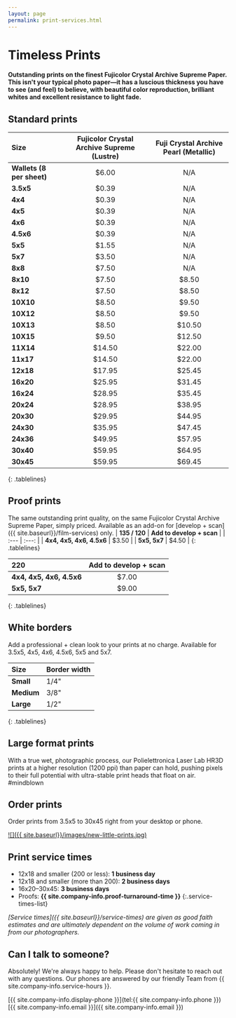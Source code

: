 ```yaml
---
layout: page
permalink: print-services.html
---
```


# Timeless Prints

#### Outstanding prints on the finest Fujicolor Crystal Archive Supreme Paper. This isn't your typical photo paper—it has a luscious thickness you have to see (and feel) to believe, with beautiful color reproduction, brilliant whites and excellent resistance to light fade.


## Standard prints

| **Size**                | **Fujicolor Crystal Archive Supreme (Lustre)**   |  **Fuji Crystal Archive Pearl (Metallic)** |
| :---------------------- | :---------------------------: | :-----------------------------------: |
| **Wallets (8 per sheet)** | $6.00                         | N/A                                   |
| **3.5x5**	              | $0.39	                      | N/A                                   |
| **4x4**	              | $0.39	                      | N/A                                   |
| **4x5**	              | $0.39                         | N/A                                   |
| **4x6**	              | $0.39	                      | N/A                                   |
| **4.5x6**	              | $0.39                         | N/A                                   |
| **5x5**                 | $1.55            	          | N/A                                   |
| **5x7** 	              | $3.50	                      | N/A                                   |
| **8x8**	              | $7.50	                      | N/A                                   |
| **8x10**	              | $7.50	                      | $8.50                                 |
| **8x12**	              | $7.50	                      | $8.50                                 |
| **10X10**               | $8.50	                      | $9.50                                 |
| **10X12**	              | $8.50	                      | $9.50                                 |
| **10X13**               | $8.50                         | $10.50                                |
| **10X15**               | $9.50                         | $12.50                                |
| **11X14**               | $14.50                        | $22.00                                |
| **11x17**	              | $14.50	                      | $22.00                                |
| **12x18**	              | $17.95	                      | $25.45                                |
| **16x20**	              | $25.95	                      | $31.45                                |
| **16x24**	              | $28.95	                      | $35.45                                |
| **20x24**	              | $28.95	                      | $38.95                                |
| **20x30**	              | $29.95	                      | $44.95                                |
| **24x30**	              | $35.95	                      | $47.45                                |
| **24x36**	              | $49.95	                      | $57.95                                |
| **30x40**	              | $59.95	                      | $64.95                                |
| **30x45**	              | $59.95	                      | $69.45                                |
{: .tablelines}

## Proof prints
The same outstanding print quality, on the same Fujicolor Crystal Archive Supreme Paper, simply priced. Available as an add-on for [develop + scan]({{ site.baseurl}}/film-services) only.
| **135 / 120** | **Add to develop + scan** |
| :---			| :---:	|
| **4x4, 4x5, 4x6, 4.5x6**		| $3.50	| 
| **5x5, 5x7**		| $4.50	|
{: .tablelines}

| **220** | **Add to develop + scan** |
| :---			| :---:	|
| **4x4, 4x5, 4x6, 4.5x6**		| $7.00 |
| **5x5, 5x7**		| $9.00 |
{: .tablelines}

## White borders
Add a professional + clean look to your prints at no charge. Available for 3.5x5, 4x5, 4x6, 4.5x6, 5x5 and 5x7.

| **Size** | Border width |
| :--- | --- |
| **Small** | 1/4" |
| **Medium** | 3/8" |
| **Large** | 1/2" |
{: .tablelines}

## Large format prints 
With a true wet, photographic process, our Polielettronica Laser Lab HR3D prints at a higher resolution (1200 ppi) than paper can hold, pushing pixels to their full potential with ultra-stable print heads that float on air. #mindblown

## Order prints  
Order prints from 3.5x5 to 30x45 right from your desktop or phone.

<a href="http://photovision.dakisphotofactory.com/onlinePrint.html" target="_blank">![]({{ site.baseurl}}/images/new-little-prints.jpg)</a>

## Print service times
- 12x18 and smaller (200 or less): **1 business day**
- 12x18 and smaller (more than 200): **2 business days**
- 16x20–30x45: **3 business days**
- Proofs: **{{ site.company-info.proof-turnaround-time }}**
{:.service-times-list}

*[Service times]({{ site.baseurl}}/service-times) are given as good faith estimates and are ultimately dependent on the volume of work coming in from our photographers.*

## Can I talk to someone?
Absolutely! We're always happy to help. Please don't hesitate to reach out with any questions. Our phones are answered by our friendly Team from {{ site.company-info.service-hours }}.

[{{ site.company-info.display-phone }}](tel:{{ site.company-info.phone }})  
[{{ site.company-info.email }}]({{ site.company-info.email }})
